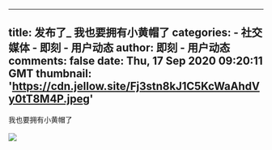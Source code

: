 
---
title: 发布了_ 我也要拥有小黄帽了
categories: 
    - 社交媒体
    - 即刻 - 用户动态
author: 即刻 - 用户动态
comments: false
date: Thu, 17 Sep 2020 09:20:11 GMT
thumbnail: 'https://cdn.jellow.site/Fj3stn8kJ1C5KcWaAhdVy0tT8M4P.jpeg'
---

<div>   
我也要拥有小黄帽了<br><br><img referrerpolicy="no-referrer" src="https://cdn.jellow.site/Fj3stn8kJ1C5KcWaAhdVy0tT8M4P.jpeg"><br>  
</div>
            